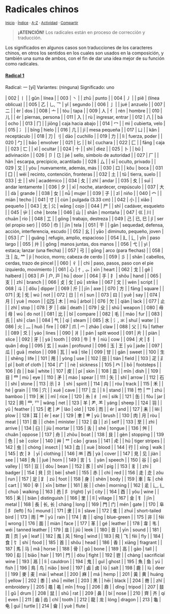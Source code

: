 # Radicales chinos
<sup>[Inicio](../index.md) · [Índice](../indices/gramatica-china.md) · [A-Z](../indices/alfabetico.md) · [Actividad](../indices/actividad.md) · [Compartir](https://x.com/intent/tweet?text=Todos%20los%20radicales%20chinos%2C%20con%20variantes%20y%20traducciones%20al%20espa%C3%B1ol.%0A%E2%86%92%20https%3A%2F%2Fjucardus.github.io%2Findices%2Fradicales-chinos.html%0A%0A%23indcs_jucardus%0A%40jucardus)</sup>

> **¡ATENCIÓN!** Los radicales están en proceso de corrección y traducción.

Los significados en algunos casos son traducciones de los caracteres chinos, en otros los sentidos en los cuales son usados en la composición, y también una suma de ambos, con el fin de dar una idea mejor de su función como radicales.

#### [Radical 1](../indices/radical-001.md)
Radical: 一 [yī]
Variantes: (ninguna)
Significado: uno

| 002 | 丨 | | gǔn | línea |
| 003 | 丶 | | zhǔ | punto |
| 004 | 丿 | | piě | (línea oblicua) |
| 005 | 乙 | 乚, 乛 | yǐ | segundo |
| 006 | 亅 | | jué | anzuelo |
| 007 | 二 | | èr | dos |
| 008 | 亠 | | tóu | tapa |
| 009 | 人 | 亻 | rén | hombre |
| 010 | 儿 | | ér | pìernas, persona |
| 011 | 入 | | rù | ingresar, entrar |
| 012 | 八 | | bā | ocho |
| 013 | 冂 | | jiōng | caja hacia abajo |
| 014 | 冖 | | mì | cubierta, velo |
| 015 | 冫 | | bīng | hielo |
| 016 | 几 | | jī | mesa pequeña |
| 017 | 凵 | | kǎn | receptáculo |
| 018 | 刀 | 刂 | dāo | cuchillo |
| 019 | 力 | | lì | fuerza, poder |
| 020 | 勹 | | bāo | envolver |
| 021 | 匕 | | bǐ | cuchara |
| 022 | 匚 | | fāng | caja |
| 023 | 匸 | | xǐ | ocultar |
| 024 | 十 | | shí | diez |
| 025 | 卜 | | bǔ | adivinación |
| 026 | 卩 | 㔾 | jié | sello, símbolo de autoridad |
| 027 | 厂 | | hǎn | escarpa, precipicio, acantilado |
| 028 | 厶 | | sī | oculto, privado |
| 029 | 又 | | yòu | nuevamente, además, más |
| 030 | 口 | | kǒu | boca |
| 031 | 囗 | | wéi | recinto, contención, fronteras |
| 032 | 土 | | tǔ | tierra, suelo |
| 033 | 士 | | shì | académico |
| 034 | 夂 | | zhǐ | andar |
| 035 | 夊 | | suī | andar lentamente |
| 036 | 夕 | | xī | noche, atardecer, crepúsculo |
| 037 | 大 | | dà | grande |
| 038 | 女 | | nǚ | mujer |
| 039 | 子 | | zǐ | niño |
| 040 | 宀 | | mián | techo |
| 041 | 寸 | | cùn | pulgada (3.33 cm) |
| 042 | 小 | | xiǎo | pequeño |
| 043 | 尢 | 尣 | wāng | cojo |
| 044 | 尸 | | shī | cadáver, esqueleto |
| 045 | 屮 | | chè | brote |
| 046 | 山 | | shān | montaña |
| 047 | 巛 | 川 | chuān | río |
| 048 | 工 | | gōng | trabajo, destreza |
| 049 | 己 | 已, 巳 | jǐ | ser (el propio ser) |
| 050 | 巾 | | jīn | tela |
| 051 | 干 | | gān | sequedad, defensa, acción, interferencia, escudo |
| 052 | 幺 | | yāo | diminuto, pequeño, joven |
| 053 | 广 | | guǎng | refugio, amplio, espacioso |
| 054 | 廴 | 辶 | yǐn | paso largo |
| 055 | 廾 | | gǒng | manos juntas, dos manos |
| 056 | 弋 | | yì | estaca; lanzar (una flecha) |
| 057 | 弓 | | gōng | arco (para flechas) |
| 058 | 彐 | 彑, ⺮ | jì | hocico, morro; cabeza de cerdo |
| 059 | 彡 | | shān | cabellos, cerdas, trazo de pincel |
| 060 | 彳 | | chì | paso, pasos, paso con el pie izquierdo, movimiento |
| 061 | 心 | 忄, ⺗ | xīn | heart |
| 062 | 戈 | | gē | halberd |
| 063 | 戶 | 户, 戸 | hù | door |
| 064 | 手 | 扌 | shǒu | hand |
| 065 | 支 | | zhī | branch |
| 066 | 攴 | 攵 | pū | strike |
| 067 | 文 | | wén | script |
| 068 | 斗 | | dǒu | dipper |
| 069 | 斤 | | jīn | axe |
| 070 | 方 | | fāng | square |
| 071 | 无 | 旡 | wú | not |
| 072 | 日 | | rì | sun |
| 073 | 曰 | | yuē | say |
| 074 | 月 | | yuè | moon |
| [075](../indices/radical-075.md) | 木 | | mù | árbol |
| 076 | 欠 | | qiàn | lack |
| 077 | 止 | | zhǐ | stop |
| 078 | 歹 | | dǎi | death |
| 079 | 殳 | | shū | weapon |
| 080 | 毋 | 母 | wú | do not |
| 081 | 比 | | bǐ | compare |
| 082 | 毛 | | máo | fur |
| 083 | 氏 | | shì | clan |
| 084 | 气 | | qì | steam |
| 085 | 水 | 氵, 氺 | shuǐ | water |
| 086 | 火 | 灬 | huǒ | fire |
| 087 | 爪 | 爫 | zhǎo | claw |
| 088 | 父 | | fù | father |
| 089 | 爻 | | yáo | lines |
| 090 | 爿 | | pán | split wood |
| 091 | 片 | | piàn | slice |
| 092 | 牙 | | yá | tooth |
| 093 | 牛 | 牜 | niú | cow |
| 094 | 犬 | 犭 | quǎn | dog |
| 095 | 玄 | | xuán | profound |
| 096 | 玉 | 王 | yù | jade |
| 097 | 瓜 | | guā | melon |
| 098 | 瓦 | | wǎ | tile |
| 099 | 甘 | | gān | sweet |
| 100 | 生 | | shēng | life |
| 101 | 用 | | yòng | use |
| 102 | 田 | | tián | field |
| 103 | 疋 | ⺪ | pǐ | bolt of cloth |
| 104 | 疒 | | nè | sickness |
| 105 | 癶 | | bō | footsteps |
| 106 | 白 | | bái | white |
| 107 | 皮 | | pí | skin |
| 108 | 皿 | | mǐn | dish |
| 109 | 目 | ⺫ | mù | eye |
| 110 | 矛 | | máo | spear |
| 111 | 矢 | | shǐ | arrow |
| 112 | 石 | | shí | stone |
| 113 | 示 | 礻 | shì | spirit |
| 114 | 禸 | | róu | track |
| 115 | 禾 | | hé | grain |
| 116 | 穴 | | xué | cave |
| 117 | 立 | | lì | stand |
| 118 | 竹 | ⺮ | zhú | bamboo |
| 119 | 米 | | mǐ | rice |
| 120 | 糸 | 纟 | mì | silk |
| 121 | 缶 | | fǒu | jar |
| 122 | 网 | 罒, ⺳ | wǎng | net |
| 123 | 羊 | ⺶, ⺷ | yáng | sheep |
| 124 | 羽 | | yǔ | feather |
| 125 | 老 | ⺹ | lǎo | old |
| 126 | 而 | | ér | and |
| 127 | 耒 | | lěi | plow |
| 128 | 耳 | | ěr | ear |
| 129 | 聿 | ⺻ | yù | brush |
| 130 | 肉 | 月 | ròu | meat |
| 131 | 臣 | | chén | minister |
| 132 | 自 | | zì | self |
| 133 | 至 | | zhì | arrive |
| 134 | 臼 | | jiù | mortar |
| 135 | 舌 | | shé | tongue |
| 136 | 舛 | | chuǎn | oppose |
| 137 | 舟 | | zhōu | boat |
| 138 | 艮 | | gèn | stopping |
| 139 | 色 | | sè | color |
| 140 | 艸 | 艹 | cǎo | grass |
| 141 | 虍 | | hū | tiger stripes |
| 142 | 虫 | | chóng | insect |
| 143 | 血 | | xuè | blood |
| 144 | 行 | | xíng | walk |
| 145 | 衣 | 衤 | yī | clothing |
| 146 | 襾 | 西 | yà | cover |
| 147 | 見 | 见 | jiàn | see |
| 148 | 角 | | jué | horn |
| 149 | 言 | 讠 | yán | speech |
| 150 | 谷 | | gǔ | valley |
| 151 | 豆 | | dòu | bean |
| 152 | 豕 | | shǐ | pig |
| 153 | 豸 | | zhì | badger |
| 154 | 貝 | 贝 | bèi | shell |
| 155 | 赤 | | chì | red |
| 156 | 走 | 赱 | zǒu | run |
| 157 | 足 | ⻊ | zú | foot |
| 158 | 身 | | shēn | body |
| 159 | 車 | 车 | chē | cart |
| 160 | 辛 | | xīn | bitter |
| 161 | 辰 | | chén | morning |
| 162 | 辵 | ⻍, ⻎ | chuò | walking |
| 163 | 邑 | 阝 (right) | yì | city |
| 164 | 酉 | | yǒu | wine |
| 165 | 釆 | | biàn | distinguish |
| 166 | 里 | | lǐ | village |
| 167 | 金 | 钅 | jīn | metal |
| 168 | 長 | 长, ⻓ | cháng | long |
| 169 | 門 | 门 | mén | gate |
| 170 | 阜 | 阝 (left) | fù | mound |
| 171 | 隶 | | lì | slave |
| 172 | 隹 | | zhuī | short-tailed bird |
| 173 | 雨 | ⻗ | yǔ | rain |
| 174 | 青 | | qīng | blue-green |
| 175 | 非 | | fēi | wrong |
| 176 | 面 | | miàn | face |
| 177 | 革 | | gé | leather |
| 178 | 韋 | 韦 | wéi | tanned leather |
| 179 | 韭 | | jiǔ | leek |
| 180 | 音 | | yīn | sound |
| 181 | 頁 | 页 | yè | leaf |
| 182 | 風 | 风 | fēng | wind |
| 183 | 飛 | 飞 | fēi | fly |
| 184 | 食 | 饣 | shí | food |
| 185 | 首 | | shǒu | head |
| 186 | 香 | | xiāng | fragrant |
| 187 | 馬 | 马 | mǎ | horse |
| 188 | 骨 | | gǔ | bone |
| 189 | 高 | | gāo | tall |
| 190 | 髟 | | biāo | hair |
| 191 | 鬥 | | dòu | fight |
| 192 | 鬯 | | chàng | sacrificial wine |
| 193 | 鬲 | | lì | cauldron |
| 194 | 鬼 | | guǐ | ghost |
| 195 | 魚 | 鱼 | yú | fish |
| 196 | 鳥 | 鸟 | niǎo | bird |
| 197 | 鹵 | 卤 | lǔ | salt |
| 198 | 鹿 | | lù | deer |
| 199 | 麥 | 麦 | mài | wheat |
| 200 | 麻 | | má | hemp |
| 201 | 黃 | 黄 | huáng | yellow |
| 202 | 黍 | | shǔ | millet |
| 203 | 黑 | | hēi | black |
| 204 | 黹 | | zhǐ | embroidery |
| 205 | 黽 | 黾 | mǐn | frog |
| 206 | 鼎 | | dǐng | tripod |
| 207 | 鼓 | | gǔ | drum |
| 208 | 鼠 | | shǔ | rat |
| 209 | 鼻 | | bí | nose |
| 210 | 齊 | 齐 | qí | even |
| 211 | 齒 | 齿 | chǐ | tooth |
| 212 | 龍 | 龙 | lóng | dragon |
| 213 | 龜 | 龟 | guī | turtle |
| 214 | 龠 | | yuè | flute |
